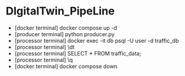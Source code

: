 # DIgitalTwin_PipeLine

- [docker terminal] docker compose up -d
- [producer terminal] python producer.py
- [processor terminal] docker exec -it db psql -U user -d traffic_db
- [processor terminal] \dt
- [processor terminal] SELECT * FROM traffic_data;
- [processor terminal] \q
- [docker terminal] docker compose down
